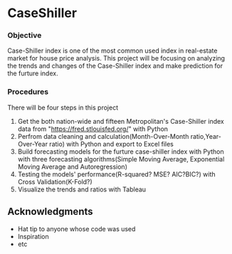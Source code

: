 # CaseShiller

### Objective
Case-Shiller index is one of the most common used index in real-estate market for house price analysis. This project will be focusing on analyzing the trends and changes of the Case-Shiller index and make prediction for the furture index.


### Procedures

There will be four steps in this project

1. Get the both nation-wide and fifteen Metropolitan's Case-Shiller index data from "https://fred.stlouisfed.org/" with Python
2. Perfrom data cleaning and calculation(Month-Over-Month ratio,Year-Over-Year ratio) with Python and export to Excel files
3. Build forecasting models for the furture case-shiller index with Python with three forecasting algorithms(Simple Moving Average, Exponential Moving Average and Autoregression)
4. Testing the models' performance(R-squared? MSE? AIC?BIC?) with Cross Validation(K-Fold?)  
5. Visualize the trends and ratios with Tableau


## Acknowledgments

* Hat tip to anyone whose code was used
* Inspiration
* etc
